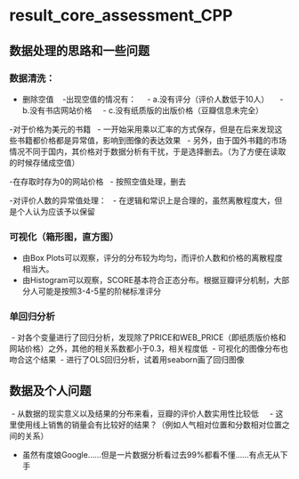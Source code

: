# result_core_assessment_CPP
## 数据处理的思路和一些问题
### 数据清洗：
  - 删除空值
    -出现空值的情况有：
      - a.没有评分（评价人数低于10人）
      - b.没有书店网站价格
      - c.没有纸质版的出版价格（豆瓣信息未完全）

  -对于价格为美元的书籍
    - 一开始采用乘以汇率的方式保存，但是在后来发现这些书籍都价格都是异常值，影响到图像的表达效果
    - 另外，由于国外书籍的市场情况不同于国内，其价格对于数据分析有干扰，于是选择删去。（为了方便在读取的时候存储成空值）

  -在存取时存为0的网站价格
    - 按照空值处理，删去

  -对评价人数的异常值处理：
    - 在逻辑和常识上是合理的，虽然离散程度大，但是个人认为应该予以保留

### 可视化（箱形图，直方图）
  - 由Box Plots可以观察，评分的分布较为均匀，而评价人数和价格的离散程度相当大。
  
  - 由Histogram可以观察，SCORE基本符合正态分布。根据豆瓣评分机制，大部分人可能是按照3-4-5星的阶梯标准评分
  
### 单回归分析
  - 对各个变量进行了回归分析，发现除了PRICE和WEB_PRICE（即纸质版价格和网站价格）之外，其他的相关系数都小于0.3，相关程度低
  - 可视化的图像分布也吻合这个结果
  - 进行了OLS回归分析，试着用seaborn画了回归图像
 
## 数据及个人问题
  - 从数据的现实意义以及结果的分布来看，豆瓣的评价人数实用性比较低
      - 这里使用线上销售的销量会有比较好的结果？（例如人气相对位置和分数相对位置之间的关系）
  - 虽然有度娘Google……但是一片数据分析看过去99%都看不懂……有点无从下手

